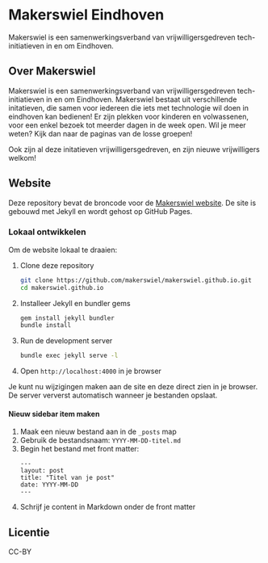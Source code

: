 # Makerswiel Eindhoven

Makerswiel is een samenwerkingsverband van vrijwilligersgedreven tech-initiatieven in en om Eindhoven.

## Over Makerswiel


Makerswiel is een samenwerkingsverband van vrijwilligersgedreven tech-initiatieven in en om Eindhoven.
Makerswiel bestaat uit verschillende initatieven, die samen voor iedereen die iets met technologie wil doen in eindhoven kan bedienen! 
Er zijn plekken voor kinderen en volwassenen, voor een enkel bezoek tot meerder dagen in de week open. Wil je meer weten? Kijk dan naar de paginas van de losse groepen!

Ook zijn al deze initatieven vrijwilligersgedreven, en zijn nieuwe vrijwilligers welkom!


## Website

Deze repository bevat de broncode voor de [Makerswiel website](https://makerswiel.github.io). De site is gebouwd met Jekyll en wordt gehost op GitHub Pages.

### Lokaal ontwikkelen

Om de website lokaal te draaien:

1. Clone deze repository
   ```bash
   git clone https://github.com/makerswiel/makerswiel.github.io.git
   cd makerswiel.github.io
   ```

2. Installeer Jekyll en bundler gems
   ```bash
   gem install jekyll bundler
   bundle install
   ```

3. Run de development server
   ```bash
   bundle exec jekyll serve -l
   ```

4. Open `http://localhost:4000` in je browser

Je kunt nu wijzigingen maken aan de site en deze direct zien in je browser. De server ververst automatisch wanneer je bestanden opslaat.

#### Nieuw sidebar item maken

1. Maak een nieuw bestand aan in de `_posts` map
2. Gebruik de bestandsnaam: `YYYY-MM-DD-titel.md`
3. Begin het bestand met front matter:
   ```
   ---
   layout: post
   title: "Titel van je post"
   date: YYYY-MM-DD
   ---
   ```
4. Schrijf je content in Markdown onder de front matter

## Licentie

CC-BY